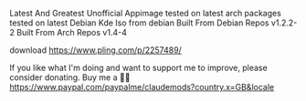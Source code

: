 Latest And Greatest Unofficial Appimage
tested on latest arch packages
tested on latest Debian Kde Iso from debian
Built From Debian Repos v1.2.2-2
Built From Arch Repos v1.4-4

download 
https://www.pling.com/p/2257489/

If you like what I'm doing and want to support me to improve, please consider donating.
Buy me a 🍕🥧 https://www.paypal.com/paypalme/claudemods?country.x=GB&locale
